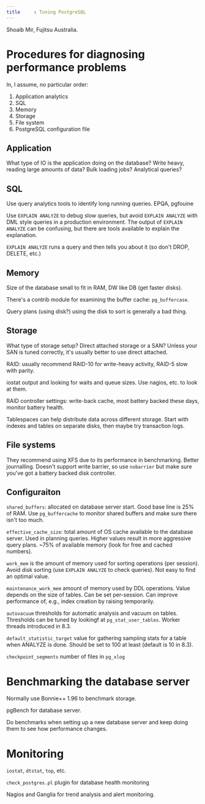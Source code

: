 ```yaml
---
title     : Tuning PostgreSQL
---
```


Shoaib Mir, Fujitsu Australia.

Procedures for diagnosing performance problems
==============================================

In, I assume, no particular order:

1. Application analytics
2. SQL
3. Memory
4. Storage
5. File system
6. PostgreSQL configuration file

Application
-----------

What type of IO is the application doing on the database? Write heavy, reading large amounts of data? Bulk loading jobs? Analytical queries?

SQL
---

Use query analytics tools to identify long running queries. EPQA, pgfouine

Use `EXPLAIN ANALYZE` to debug slow queries, but avoid `EXPLAIN ANALYZE` with
DML style queries in a production environment. The output of `EXPLAIN ANALYZE`
can be confusing, but there are tools available to explain the explanation.

`EXPLAIN ANALYZE` runs a query and then tells you about it (so don't DROP,
DELETE, etc.)

Memory
------

Size of the database small to fit in RAM, DW like DB (get faster disks).

There's a contrib module for examining the buffer cache: `pg_buffercase`.

Query plans (using disk?) using the disk to sort is generally a bad thing. 

Storage
-------

What type of storage setup? Direct attached storage or a SAN? Unless your SAN
is tuned correctly, it's usually better to use direct attached.

RAID: usually recommend RAID-10 for write-heavy activity, RAID-5 slow with
parity.

iostat output and looking for waits and queue sizes. Use nagios, etc. to look
at them.

RAID controller settings: write-back cache, most battery backed these days,
monitor battery health.

Tablespaces can help distribute data across different storage. Start with
indexes and tables on separate disks, then maybe try transaction logs.

File systems
------------

They recommend using XFS due to its performance in benchmarking. Better
journalling. Doesn't support write barrier, so use `nobarrier` but make sure
you've got a battery backed disk controller.

Configuraiton
-------------

`shared_buffers`: allocated on database server start. Good base line is 25% of
RAM. Use `pg_buffercache` to monitor shared buffers and make sure there isn't
too much.

`effective_cache_size`: total amount of OS cache available to the database
server. Used in planning queries. Higher values result in more aggressive
query plans. ~75% of available memory (look for free and cached numbers).

`work_mem` is the amount of memory used for sorting operations (per session).
Avoid disk sorting (use `EXPLAIN ANALYZE` to check queries). Not easy to find
an optimal value.

`maintenance_work_mem` amount of memory used by DDL operations. Value depends
on the size of tables. Can be set per-session. Can improve performance of,
e.g., index creation by raising temporarily.

`autovacuum` thresholds for automatic analysis and vacuum on tables.
Thresholds can be tuned by lookingf at `pg_stat_user_tables`. Worker threads
introduced in 8.3.

`default_statistic_target` value for gathering sampiing stats for a table when ANALYZE is done. Should be set to 100 at least (default is 10 in 8.3).

`checkpoint_segments` number of files in `pg_xlog`

Benchmarking the database server
================================

Normally use Bonnie++ 1.96 to benchmark storage.

pgBench for database server.

Do benchmarks when setting up a new database server and keep doing them to see how performance changes.

Monitoring
==========

`iostat`, `dtstat`, `top`, etc.

`check_postgres.pl` plugin for database health monitoring

Nagios and Ganglia for trend analysis and alert monitoring.